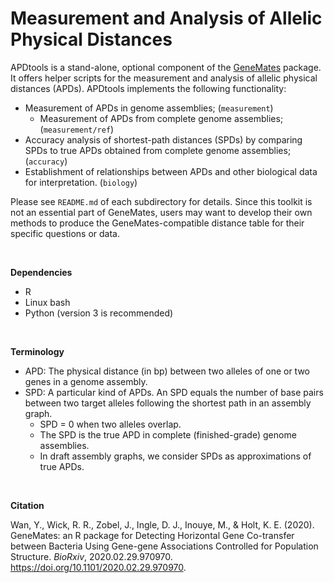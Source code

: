 # Measurement and Analysis of Allelic Physical Distances

APDtools is a stand-alone, optional component of the [GeneMates](https://github.com/wanyuac/GeneMates) package. It offers helper scripts for the measurement and analysis of allelic physical distances (APDs). APDtools implements the following functionality:

- Measurement of APDs in genome assemblies; (`measurement`)
  - Measurement of APDs from complete genome assemblies; (`measurement/ref`)
- Accuracy analysis of shortest-path distances (SPDs) by comparing SPDs to true APDs obtained from complete genome assemblies; (`accuracy`)
- Establishment of relationships between APDs and other biological data for interpretation. (`biology`)

Please see `README.md` of each subdirectory for details. Since this toolkit is not an essential part of GeneMates, users may want to develop their own methods to produce the GeneMates-compatible distance table for their specific questions or data.

<br/>

**Dependencies**

- R
- Linux bash
- Python (version 3 is recommended)

<br/>

**Terminology**

- APD: The physical distance (in bp) between two alleles of one or two genes in a genome assembly.
- SPD: A particular kind of APDs. An SPD equals the number of base pairs between two target alleles following the shortest path in an assembly graph.
  - SPD = 0 when two alleles overlap.
  - The SPD is the true APD in complete (finished-grade) genome assemblies.
  - In draft assembly graphs, we consider SPDs as approximations of true APDs.

<br/>

**Citation**

Wan, Y., Wick, R. R., Zobel, J., Ingle, D. J., Inouye, M., & Holt, K. E. (2020). GeneMates: an R package for Detecting Horizontal Gene Co-transfer between Bacteria Using Gene-gene Associations Controlled for Population Structure. *BioRxiv*, 2020.02.29.970970. https://doi.org/10.1101/2020.02.29.970970.


